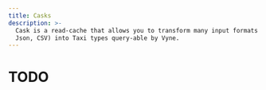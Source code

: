 ```yaml
---
title: Casks
description: >-
  Cask is a read-cache that allows you to transform many input formats (e.g.
  Json, CSV) into Taxi types query-able by Vyne.
---
```


# TODO

